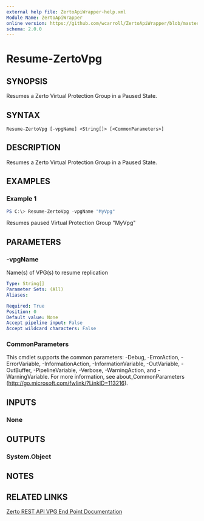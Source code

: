 ```yaml
---
external help file: ZertoApiWrapper-help.xml
Module Name: ZertoApiWrapper
online version: https://github.com/wcarroll/ZertoApiWrapper/blob/master/docs/Resume-ZertoVpg.md
schema: 2.0.0
---
```


# Resume-ZertoVpg

## SYNOPSIS
Resumes a Zerto Virtual Protection Group in a Paused State.

## SYNTAX

```
Resume-ZertoVpg [-vpgName] <String[]> [<CommonParameters>]
```

## DESCRIPTION
Resumes a Zerto Virtual Protection Group in a Paused State.

## EXAMPLES

### Example 1
```powershell
PS C:\> Resume-ZertoVpg -vpgName "MyVpg"
```

Resumes paused Virtual Protection Group "MyVpg"

## PARAMETERS

### -vpgName
Name(s) of VPG(s) to resume replication

```yaml
Type: String[]
Parameter Sets: (All)
Aliases:

Required: True
Position: 0
Default value: None
Accept pipeline input: False
Accept wildcard characters: False
```

### CommonParameters
This cmdlet supports the common parameters: -Debug, -ErrorAction, -ErrorVariable, -InformationAction, -InformationVariable, -OutVariable, -OutBuffer, -PipelineVariable, -Verbose, -WarningAction, and -WarningVariable. For more information, see about_CommonParameters (http://go.microsoft.com/fwlink/?LinkID=113216).

## INPUTS

### None
## OUTPUTS

### System.Object
## NOTES

## RELATED LINKS

[Zerto REST API VPG End Point Documentation](http://s3.amazonaws.com/zertodownload_docs/Latest/Zerto%20Virtual%20Replication%20Zerto%20Virtual%20Manager%20%28ZVM%29%20-%20vSphere%20Online%20Help/RestfulAPIs/StatusAPIs.5.100.html#)
